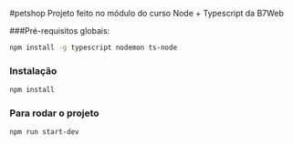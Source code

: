 #petshop
Projeto feito no módulo do curso Node + Typescript da B7Web

###Pré-requisitos globais:

```bash
npm install -g typescript nodemon ts-node
```

### Instalação

```bash
npm install
```

### Para rodar o projeto

```bash
npm run start-dev
```
